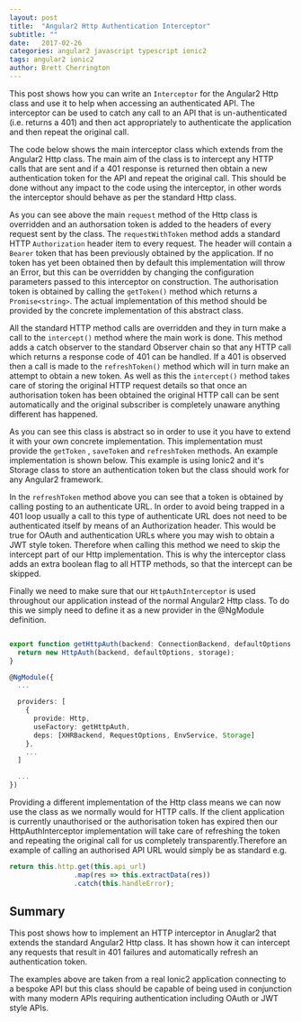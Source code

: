 ```yaml
---
layout: post
title:  "Angular2 Http Authentication Interceptor"
subtitle: ""
date:   2017-02-26
categories: angular2 javascript typescript ionic2
tags: angular2 ionic2
author: Brett Cherrington
---
```


This post shows how you can write an `Interceptor` for the Angular2 Http class
and use it to help when accessing an authenticated API. The interceptor can be
used to catch any call to an API that is un-authenticated (i.e. returns a 401)
and then act appropriately to authenticate the application and then repeat the
original call.

The code below shows the main interceptor class which extends from the Angular2
Http class. The main aim of the class is to intercept any HTTP calls that are sent
and if a 401 response is returned then obtain a new authentication token for the
API and repeat the original call. This should be done without any impact to the
code using the interceptor, in other words the interceptor should behave as per
the standard Http class.

<script src="https://gist.github.com/brettwold/f94ec2de1355dab62619052c4b38e86e.js"></script>

As you can see above the main `request` method of the Http class is overridden
and an authorsation token is added to the headers of every request sent by the
class. The `requestWithToken` method adds a standard HTTP `Authorization`
header item to every request. The header will contain a `Bearer` token that has been
previously obtained by the application. If no token has yet been obtained then
by default this implementation will throw an Error, but this can be overridden
by changing the configuration parameters passed to this interceptor on
construction. The authorisation token is obtained by calling the `getToken()`
method which returns a `Promise<string>`. The actual implementation of this method
should be provided by the concrete implementation of this abstract class.

All the standard HTTP method calls are overridden and they in turn make a call
to the `intercept()` method where the main work is done. This method adds a
catch observer to the standard Observer chain so that any HTTP call which returns
a response code of 401 can be handled. If a 401 is observed then a call
is made to the `refreshToken()` method which will in turn make an attempt to obtain a
new token. As well as this the `intercept()` method takes care of storing the original HTTP
request details so that once an authorisation token has been obtained the original
HTTP call can be sent automatically and the original subscriber is completely
unaware anything different has happened.

As you can see this class is abstract so in order to use it you have to extend it
with your own concrete implementation. This implementation must provide the
`getToken` , `saveToken` and `refreshToken` methods. An example implementation
is shown below. This example is using Ionic2 and it's Storage class to store
an authentication token but the class should work for any Angular2 framework.

<script src="https://gist.github.com/brettwold/711e23cf26c18cbb0054aa3a5985223f.js"></script>

In the `refreshToken` method above you can see that a token is obtained by calling
posting to an authenticate URL. In order to avoid being trapped in a 401 loop
usually a call to this type of authenticate URL does not need to be authenticated
itself by means of an Authorization header. This would be true for OAuth and
authentication URLs where you may wish to obtain a JWT style token. Therefore
when calling this method we need to skip the intercept part of our Http
implementation. This is why the interceptor class adds an extra boolean flag to
all HTTP methods, so that the intercept can be skipped.

Finally we need to make sure that our `HttpAuthInterceptor` is used throughout
our application instead of the normal Angular2 Http class. To do this we simply
need to define it as a new provider in the @NgModule definition.


```typescript

export function getHttpAuth(backend: ConnectionBackend, defaultOptions: RequestOptions, storage: Storage) {
  return new HttpAuth(backend, defaultOptions, storage);
}

@NgModule({
  ...

  providers: [
    {
      provide: Http,
      useFactory: getHttpAuth,
      deps: [XHRBackend, RequestOptions, EnvService, Storage]
    },
    ...
  ]

  ...
})
```

Providing a different implementation of the Http class means we can now use the
class as we normally would for HTTP calls. If the client application is currently
unauthorised or the authorisation token has expired then our HttpAuthInterceptor
implementation will take care of refreshing the token and repeating the original
call for us completely transparently.Therefore an example of calling an authorised
API URL would simply be as standard e.g.

```typescript
return this.http.get(this.api_url)
                .map(res => this.extractData(res))
                .catch(this.handleError);
```

## Summary

This post shows how to implement an HTTP interceptor in Anuglar2 that extends
the standard Angular2 Http class. It has shown how it can intercept any requests
that result in 401 failures and automatically refresh an authentication token.

The examples above are taken from a real Ionic2 application connecting to a
bespoke API but this class should be capable of being used in conjunction with
many modern APIs requiring authentication including OAuth or JWT style APIs.
